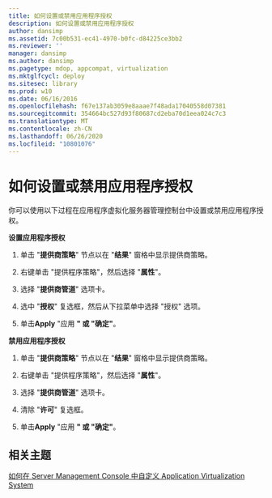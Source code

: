 ```yaml
---
title: 如何设置或禁用应用程序授权
description: 如何设置或禁用应用程序授权
author: dansimp
ms.assetid: 7c00b531-ec41-4970-b0fc-d84225ce3bb2
ms.reviewer: ''
manager: dansimp
ms.author: dansimp
ms.pagetype: mdop, appcompat, virtualization
ms.mktglfcycl: deploy
ms.sitesec: library
ms.prod: w10
ms.date: 06/16/2016
ms.openlocfilehash: f67e137ab3059e8aaae7f48ada17040558d07381
ms.sourcegitcommit: 354664bc527d93f80687cd2eba70d1eea024c7c3
ms.translationtype: MT
ms.contentlocale: zh-CN
ms.lasthandoff: 06/26/2020
ms.locfileid: "10801076"
---
```

# 如何设置或禁用应用程序授权


你可以使用以下过程在应用程序虚拟化服务器管理控制台中设置或禁用应用程序授权。

**设置应用程序授权**

1.  单击 "**提供商策略**" 节点以在 "**结果**" 窗格中显示提供商策略。

2.  右键单击 "提供程序策略"，然后选择 "**属性**"。

3.  选择 "**提供商管道**" 选项卡。

4.  选中 "**授权**" 复选框，然后从下拉菜单中选择 "授权" 选项。

5.  单击**Apply** "应用 **" 或 "确定"**。

**禁用应用程序授权**

1.  单击 "**提供商策略**" 节点以在 "**结果**" 窗格中显示提供商策略。

2.  右键单击 "提供程序策略"，然后选择 "**属性**"。

3.  选择 "**提供商管道**" 选项卡。

4.  清除 "**许可**" 复选框。

5.  单击**Apply** "应用 **" 或 "确定"**。

## 相关主题


[如何在 Server Management Console 中自定义 Application Virtualization System](how-to-customize-an-application-virtualization-system-in-the-server-management-console.md)

 

 





